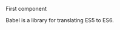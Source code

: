 First component

Babel is a library for translating ES5 to ES6.
<script type="text/babel">

Babel will interpret this as a signal to handle the execution inside this script body. Note the type="text/babel" attribute.


Calling ReactDOM.render() will trigger the rendering of your application.
Without it, nothing will render the DOM.

All react components need to extend the React.Component class from the React package.

This render function is expected to return a virtual DOM representation of the browser DOM elements.

React components act just like any other element on the page and allow us to build a component tree just as if we were creating a native browser tree.